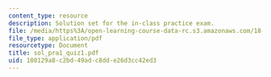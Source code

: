 ```yaml
---
content_type: resource
description: Solution set for the in-class practice exam.
file: /media/https%3A/open-learning-course-data-rc.s3.amazonaws.com/18-075-advanced-calculus-for-engineers-fall-2004/108129a8c2bd49adc8dde26d3cc42ed3_sol_pra1_quiz1.pdf
file_type: application/pdf
resourcetype: Document
title: sol_pra1_quiz1.pdf
uid: 108129a8-c2bd-49ad-c8dd-e26d3cc42ed3
---
```

